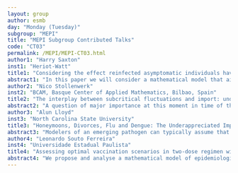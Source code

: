 ```yaml
---
layout: group
author: esmb
day: "Monday (Tuesday)"
subgroup: "MEPI"
title: "MEPI Subgroup Contributed Talks"
code: "CT03"
permalink: /MEPI/MEPI-CT03.html
author1: "Harry Saxton"
inst1: "Heriot-Watt"
title1: "Considering the effect reinfected asymptomatic individuals have on malaria transmission"
abstract1: "In this paper we will consider a mathematical model that aims to better describe the transmissionof malaria. The transmission model is an interaction model between mosquitoes and humans thatdescribes the progress of the infectious disease malaria in the human population. It accounts for thedifferent stages of the disease, showing how the infection develops in both humans and mosquitoes,together with treatment of both sick and partially immune humans. Partially immune humans, whichare termed as asymptomatic, have recovered from the worst stages of the infection, but can still passon the disease to other humans. I will present a mathematical model that consists of a system ofordinary differential equations that describes the evolution of humans and mosquitoes in a range ofdifferent stages of the disease.A new part of the model that I have added, in what turns out to be a key part of the system, is the consideration of asymptomatic humans that have been reinfected again with malaria. Studying the model I will be able to provide a better timeframe in which possible interventions, in the infected region, may produce better results."
author2: "Nico Stollenwerk"
inst2: "BCAM, Basque Center of Applied Mathematics, Bilbao, Spain"
title2: "The interplay between subcritical fluctuations and import: understanding COVID-19 epidemiological dynamics"
abstract2: "A question of major importance at this moment in time of the ongoing COVID-19 epidemic is the momentary growth rate (exponential growthwith positive growth factor or restriction to limited spreading subcritically), in the public discussed as momentary epidemiological reproduction ratio above or belowunity. In the presentation we investigate stochastic processes which are in their community spreading still controlled, but close to the epidemiologicalthreshold. Such models show large fluctuations, mimicking variations of reproduction numbers oscillating around the threshold of unity, sometimes below,sometimes above threshold due to large fluctuations expected from theories of percolation. Any transition from susecptible individuals to infected not mediatedby the currently infected persons in the study community, here called 'import', will lead to an epidemiological situation under community control but proneto large subcritical fluctuations. We analyse simple models and transfer the notion to well calibrated models of COVID-19, e.g. in the Basque Country, whereexcellent data can be obtained. Reference: medRxiv preprint doi: https://doi.org/10.1101/2020.12.25.20248840, and updates."
author3: "Alun Lloyd"
inst3: "North Carolina State University"
title3: "Honeymoons, Divorces, Flu and Dengue: The Underappreciated Importance of Susceptible Dynamics on Control of Endemics"
abstract3: "Modelers of an emerging pathogen can typically assume that a population is entirely susceptible to the infection. In contrast, the dynamics of an endemic infection are highly dependent on the fraction of the population that is susceptible. This has important implications for the short and long-term success of control measures targeting an endemic infection (the ''honeymoon effect'') and can lead to perverse outcomes of transient non-immunizing control measures (the ''divorce effect''). We discuss recent examples of these phenomena in the context of the impacts of non-pharmaceutical interventions aimed at COVID-19 on other directly transmitted respiratory infections, and on the interpretation of large-scale trials of non-vaccine controls of mosquito-borne viral infections."
author4: "Leonardo Souto Ferreira"
inst4: "Universidade Estadual Paulista"
title4: "Assessing optimal vaccination scenarios in two-dose regimen with delay differential equations"
abstract4: "We propose and analyse a mathematical model of epidemiological dynamics coupled with vaccination to assess under which conditions delaying the application of the second dose in a two-dose vaccination effort during an ongoing epidemic reduces the number of cases and deaths. We use delay differential equations to accurately describe the timing between doses, and calculate optimal vaccination rate under several scenarios of production and maximum vaccination rates, and initial vaccine storage. Vaccine parameters are based on published second dose efficacy values of three main vaccine platforms - inactivated virus, adenovirus and mRNA - and the key parameter related to first dose efficacy  is varied to assess the critical value over which it is better to delay the application of the second dose. We evaluate the dependency of this critical value on vaccine production and maximum rate of vaccination, as well as the initial growth rate of the epidemic."
---
```

